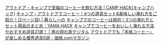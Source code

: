 [アウトドア・キャンプで至福のコーヒーを飲む方法 \| CAMP HACK\[キャンプハック\]](https://camphack.nap-camp.com/613)
[キャンプ・アウトドアでコーヒー！4つの道具セット&美味しい淹れ方をご紹介！(2ページ目) \| 暮らし〜の](https://kurashi-no.jp/I0015240?p=2)
[キャンプでのコーヒーは格別！3つの淹れ方とセット用品のまとめ｜YAMA HACK](https://yamahack.com/1017)
[キャンプでコーヒーをおいしく淹れる方法やおすすめ道具21選！ \| 男の隠れ家デジタル](https://otokonokakurega.com/learn/outdoor/41107/)
[アウトドアでも「本格コーヒー」が楽しめる優秀道具9選 - 価格.comマガジン](https://kakakumag.com/sports/?id=13173)